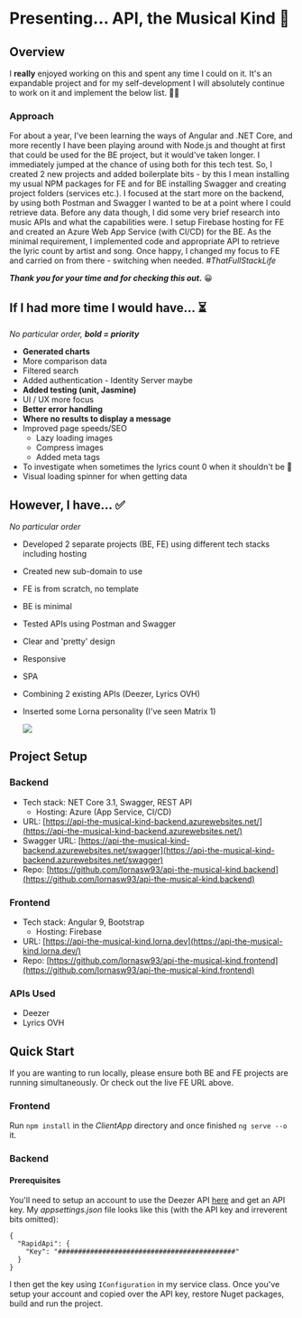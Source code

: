 
# Presenting... API, the Musical Kind 🎵

## Overview 
I **really** enjoyed working on this and spent any time I could on it. It's an expandable project and for my self-development I will absolutely continue to work on it and implement the below list. 🏃‍♀️

### Approach
For about a year, I've been learning the ways of Angular and .NET Core, and more recently I have been playing around with Node.js and thought at first that could be used for the BE project, but it would've taken longer. I immediately jumped at the chance of using both for this tech test. So, I created 2 new projects and added boilerplate bits - by this I mean installing my usual NPM packages for FE and for BE installing Swagger and creating project folders (services etc.). I focused at the start more on the backend, by using both Postman and Swagger I wanted to be at a point where I could retrieve data. Before any data though, I did some very brief research into music APIs and what the capabilities were.
I setup Firebase hosting for FE and created an Azure Web App Service (with CI/CD) for the BE. As the minimal requirement, I implemented code and appropriate API to retrieve the lyric count by artist and song. Once happy, I changed my focus to FE and carried on from there - switching when needed. *#ThatFullStackLife* 

***Thank you for your time and for checking this out.*** 😀

## If I had more time I would have... ⏳
*No particular order, **bold = priority***
* **Generated charts**
* More comparison data
* Filtered search
* Added authentication - Identity Server maybe
* **Added testing (unit, Jasmine)**
* UI / UX more focus
* **Better error handling**
* **Where no results to display a message**
* Improved page speeds/SEO
	* Lazy loading images
	* Compress images
	* Added meta tags
* To investigate when sometimes the lyrics count 0 when it shouldn't be 🐞
* Visual loading spinner for when getting data

## However, I have... ✅
*No particular order*
* Developed 2 separate projects (BE, FE) using different tech stacks including hosting
* Created new sub-domain to use
* FE is from scratch, no template
* BE is minimal
* Tested APIs using Postman and Swagger
* Clear and 'pretty' design
* Responsive
* SPA
* Combining 2 existing APIs (Deezer, Lyrics OVH)
* Inserted some Lorna personality (I've seen Matrix 1) 
  
    ![](https://github.com/lornasw93/api-the-musicial-kind/blob/master/frontend.gif)

 
## Project Setup

### Backend
* Tech stack: NET Core 3.1, Swagger, REST API 
	* Hosting: Azure (App Service, CI/CD)
* URL: [https://api-the-musical-kind-backend.azurewebsites.net/](https://api-the-musical-kind-backend.azurewebsites.net/)
* Swagger URL: [https://api-the-musical-kind-backend.azurewebsites.net/swagger](https://api-the-musical-kind-backend.azurewebsites.net/swagger)
* Repo: [https://github.com/lornasw93/api-the-musical-kind.backend](https://github.com/lornasw93/api-the-musical-kind.backend)

### Frontend
* Tech stack: Angular 9, Bootstrap 
	* Hosting: Firebase
* URL: [https://api-the-musical-kind.lorna.dev](https://api-the-musical-kind.lorna.dev/)
* Repo: [https://github.com/lornasw93/api-the-musical-kind.frontend](https://github.com/lornasw93/api-the-musical-kind.frontend)

### APIs Used
* Deezer
* Lyrics OVH

## Quick Start 
If you are wanting to run locally, please ensure both BE and FE projects are running simultaneously. Or check out the live FE URL above.

### Frontend
Run `npm install` in the *ClientApp* directory and once finished `ng serve --o` it.

### Backend
#### Prerequisites 

You'll need to setup an account to use the Deezer API [here](https://rapidapi.com/deezerdevs/api/deezer-1) and get an API key. My *appsettings.json* file looks like this (with the API key and irreverent bits omitted):
```
{
  "RapidApi": {
    "Key": "############################################"
  } 
}
```
I then get the key using `IConfiguration` in  my service class. Once you've setup your account and copied over the API key, restore Nuget packages, build and run the project. 
